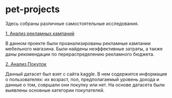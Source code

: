 # pet-projects
Здесь собраны различные самостоятельные исследования.

[1. Анализ рекламных кампаний](https://github.com/kate182/pet-projects/blob/main/%D0%B0%D0%BD%D0%B0%D0%BB%D0%B8%D0%B7%20%D1%80%D0%B5%D0%BA%D0%BB%D0%B0%D0%BC%D0%BD%D1%8B%D1%85%20%D0%BA%D0%B0%D0%BC%D0%BF%D0%B0%D0%BD%D0%B8%D0%B9/%D0%90%D0%BD%D0%B0%D0%BB%D0%B8%D0%B7%20%D1%80%D0%B5%D0%BA%D0%BB%D0%B0%D0%BC%D0%BD%D1%8B%D1%85%20%D0%BA%D0%B0%D0%BC%D0%BF%D0%B0%D0%BD%D0%B8%D0%B8%CC%86.ipynb)

В данном проекте были проанализированы рекламные кампании мебельного магазина. Были найдены неэффективные затраты, а также даны рекомендации по перераспределению рекламного бюджета.

[2. Анализ Покупок](https://github.com/kate182/pet-projects/blob/main/%D0%B0%D0%BD%D0%B0%D0%BB%D0%B8%D0%B7%20%D0%BF%D0%BE%D0%BA%D1%83%D0%BF%D0%BE%D0%BA/%D0%B0%D0%BD%D0%B0%D0%BB%D0%B8%D0%B7%20%D0%BF%D0%BE%D0%BA%D1%83%D0%BF%D0%BE%D0%BA%20(1).ipynb)

Данный датасет был взят с сайта kaggle. В нем содержится информация о пользователях: их возраст, пол, предполагаемый уровень дохода и данные о том, совршали они покупку или нет. На основе датасета были выявлены основные категории покупателей.

